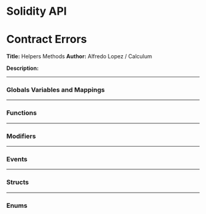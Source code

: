 # Solidity API

# Contract Errors
**Title:** Helpers Methods
**Author:** Alfredo Lopez / Calculum

**Description:** 

---
### Globals Variables and Mappings

---
### Functions

---
### Modifiers

---
### Events

---
### Structs

---
### Enums

